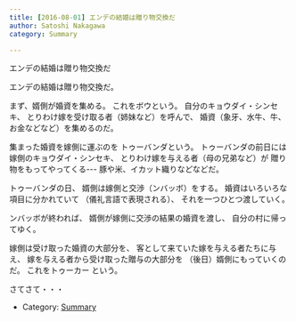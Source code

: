 ```yaml
---
title: [2016-08-01] エンデの結婚は贈り物交換だ
author: Satoshi Nakagawa
category: Summary

---
```


エンデの結婚は贈り物交換だ

 エンデの結婚は贈り物交換だ。

 まず、婿側が婚資を集める。
これをボウという。
自分のキョウダイ・シンセキ、
とりわけ嫁を受け取る者（姉妹など）を呼んで、
婚資（象牙、水牛、牛、お金などなど）を集めるのだ。

 集まった婚資を嫁側に運ぶのを
トゥーバンダという。
トゥーバンダの前日には
嫁側のキョウダイ・シンセキ、
とりわけ嫁を与える者（母の兄弟など）が
贈り物をもってやってくる---
豚や米、イカット織りなどなどだ。

 トゥーバンダの日、
婿側は嫁側と交渉（ンバッボ）をする。
婚資はいろいろな項目に分かれていて
（儀礼言語で表現される）、
それを一つひとつ渡していく。

 ンバッボが終われば、
婿側が嫁側に交渉の結果の婚資を渡し、
自分の村に帰ってゆく。

 嫁側は受け取った婚資の大部分を、
客として来ていた嫁を与える者たちに与え、
嫁を与える者から受け取った贈与の大部分を
（後日）婿側にもっていくのだ。
これをトゥーカー という。

 さてさて・・・

- Category: [Summary](https://merapano.github.io/categories.html#Summary)


